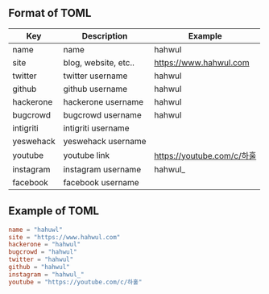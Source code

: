 ## Format of TOML

| Key       | Description          | Example                   |
| --------- | -------------------- | ------------------------- |
| name      | name                 | hahwul                    |
| site      | blog, website, etc.. | https://www.hahwul.com    |
| twitter   | twitter username     | hahwul                    |
| github    | github username      | hahwul                    |
| hackerone | hackerone username   | hahwul                    |
| bugcrowd  | bugcrowd username    | hahwul                    |
| intigriti | intigriti username   |                           |
| yeswehack | yeswehack username   |                           |
| youtube   | youtube link         | https://youtube.com/c/하훌 |
| instagram | instagram username   | hahwul_                   |
| facebook  | facebook username    |                           |

## Example of TOML
```toml
name = "hahuwl"
site = "https://www.hahwul.com"
hackerone = "hahwul"
bugcrowd = "hahwul"
twitter = "hahwul"
github = "hahwul"
instagram = "hahwul_"
youtube = "https://youtube.com/c/하훌"
```

